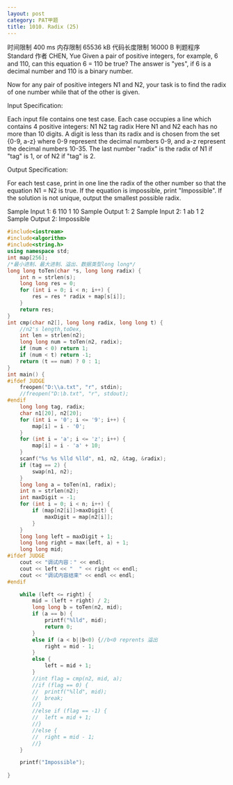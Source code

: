 ```yaml
---
layout: post
category: PAT甲题
title: 1010. Radix (25)
---
```

时间限制
400 ms
内存限制
65536 kB
代码长度限制
16000 B
判题程序
Standard
作者
CHEN, Yue
Given a pair of positive integers, for example, 6 and 110, can this equation 6 = 110 be true? The answer is "yes", if 6 is a decimal number and 110 is a binary number.

Now for any pair of positive integers N1 and N2, your task is to find the radix of one number while that of the other is given.

Input Specification:

Each input file contains one test case. Each case occupies a line which contains 4 positive integers:
N1 N2 tag radix
Here N1 and N2 each has no more than 10 digits. A digit is less than its radix and is chosen from the set {0-9, a-z} where 0-9 represent the decimal numbers 0-9, and a-z represent the decimal numbers 10-35. The last number "radix" is the radix of N1 if "tag" is 1, or of N2 if "tag" is 2.

Output Specification:

For each test case, print in one line the radix of the other number so that the equation N1 = N2 is true. If the equation is impossible, print "Impossible". If the solution is not unique, output the smallest possible radix.

Sample Input 1:
6 110 1 10
Sample Output 1:
2
Sample Input 2:
1 ab 1 2
Sample Output 2:
Impossible
```c++
#include<iostream>
#include<algorithm>
#include<string.h>
using namespace std;
int map[256];
/*最小进制、最大进制、溢出、数据类型long long*/
long long toTen(char *s, long long radix) {
	int n = strlen(s);
	long long res = 0;
	for (int i = 0; i < n; i++) {
		res = res * radix + map[s[i]];
	}
	return res;
}
int cmp(char n2[], long long radix, long long t) {
	//n2's length,toDex, 
	int len = strlen(n2);
	long long num = toTen(n2, radix);
	if (num < 0) return 1;
	if (num < t) return -1;
	return (t == num) ? 0 : 1;
}
int main() {
#ifdef JUDGE
	freopen("D:\\a.txt", "r", stdin);
	//freopen("D:\b.txt", "r", stdout);
#endif
	long long tag, radix;
	char n1[20], n2[20];
	for (int i = '0'; i <= '9'; i++) {
		map[i] = i - '0';
	}
	for (int i = 'a'; i <= 'z'; i++) {
		map[i] = i - 'a' + 10;
	}
	scanf("%s %s %lld %lld", n1, n2, &tag, &radix);
	if (tag == 2) {
		swap(n1, n2);
	}
	long long a = toTen(n1, radix);
	int n = strlen(n2);
	int maxDigit = -1;
	for (int i = 0; i < n; i++) {
		if (map[n2[i]]>maxDigit) {
			maxDigit = map[n2[i]];
		}
	}
	long long left = maxDigit + 1;
	long long right = max(left, a) + 1;
	long long mid;
#ifdef JUDGE
	cout << "调试内容：" << endl;
	cout << left << "  " << right << endl;
	cout << "调试内容结束" << endl << endl;
#endif

	while (left <= right) {
		mid = (left + right) / 2;
		long long b = toTen(n2, mid);
		if (a == b) {
			printf("%lld", mid);
			return 0;
		}
		else if (a < b||b<0) {//b<0 reprents 溢出
			right = mid - 1;
		}
		else {
			left = mid + 1;
		}
		//int flag = cmp(n2, mid, a);
		//if (flag == 0) {
		//	printf("%lld", mid);
		//	break;
		//}
		//else if (flag == -1) {
		//	left = mid + 1;
		//}
		//else {
		//	right = mid - 1;
		//}
	}

	printf("Impossible");
	
}
```